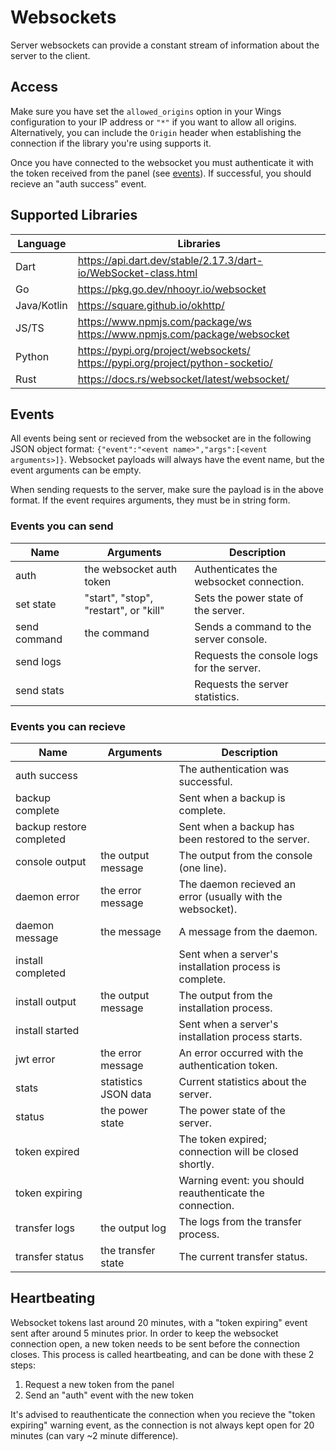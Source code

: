 # Websockets
Server websockets can provide a constant stream of information about the server to the client.

## Access
Make sure you have set the `allowed_origins` option in your Wings configuration to your IP address or `"*"` if you want to allow all origins. Alternatively, you can include the `Origin` header when establishing the connection if the library you're using supports it.

Once you have connected to the websocket you must authenticate it with the token received from the panel (see [events](#events)). If successful, you should recieve an "auth success" event.

## Supported Libraries

Language | Libraries
---------|----------
Dart | https://api.dart.dev/stable/2.17.3/dart-io/WebSocket-class.html
Go | https://pkg.go.dev/nhooyr.io/websocket
Java/Kotlin | https://square.github.io/okhttp/
JS/TS | https://www.npmjs.com/package/ws https://www.npmjs.com/package/websocket
Python | https://pypi.org/project/websockets/ https://pypi.org/project/python-socketio/
Rust | https://docs.rs/websocket/latest/websocket/

## Events
All events being sent or recieved from the websocket are in the following JSON object format: `{"event":"<event name>","args":[<event arguments>]}`. Websocket payloads will always have the event name, but the event arguments can be empty.

When sending requests to the server, make sure the payload is in the above format. If the event requires arguments, they must be in string form.

### Events you can send
Name | Arguments | Description
-----|-----------|------------
auth | the websocket auth token | Authenticates the websocket connection.
set state | "start", "stop", "restart", or "kill" | Sets the power state of the server.
send command | the command | Sends a command to the server console.
send logs | | Requests the console logs for the server.
send stats | | Requests the server statistics.

### Events you can recieve
Name | Arguments | Description
-----|-----------|------------
auth success | | The authentication was successful.
backup complete | | Sent when a backup is complete.
backup restore completed | | Sent when a backup has been restored to the server.
console output | the output message | The output from the console (one line).
daemon error | the error message | The daemon recieved an error (usually with the websocket).
daemon message | the message | A message from the daemon.
install completed | | Sent when a server's installation process is complete.
install output | the output message | The output from the installation process.
install started | | Sent when a server's installation process starts.
jwt error | the error message | An error occurred with the authentication token.
stats | statistics JSON data | Current statistics about the server.
status | the power state | The power state of the server.
token expired | | The token expired; connection will be closed shortly.
token expiring | | Warning event: you should reauthenticate the connection.
transfer logs | the output log | The logs from the transfer process.
transfer status | the transfer state | The current transfer status.

## Heartbeating
Websocket tokens last around 20 minutes, with a "token expiring" event sent after around 5 minutes prior. In order to keep the websocket connection open, a new token needs to be sent before the connection closes. This process is called heartbeating, and can be done with these 2 steps:

1. Request a new token from the panel
2. Send an "auth" event with the new token

It's advised to reauthenticate the connection when you recieve the "token expiring" warning event, as the connection is not always kept open for 20 minutes (can vary ~2 minute difference).
